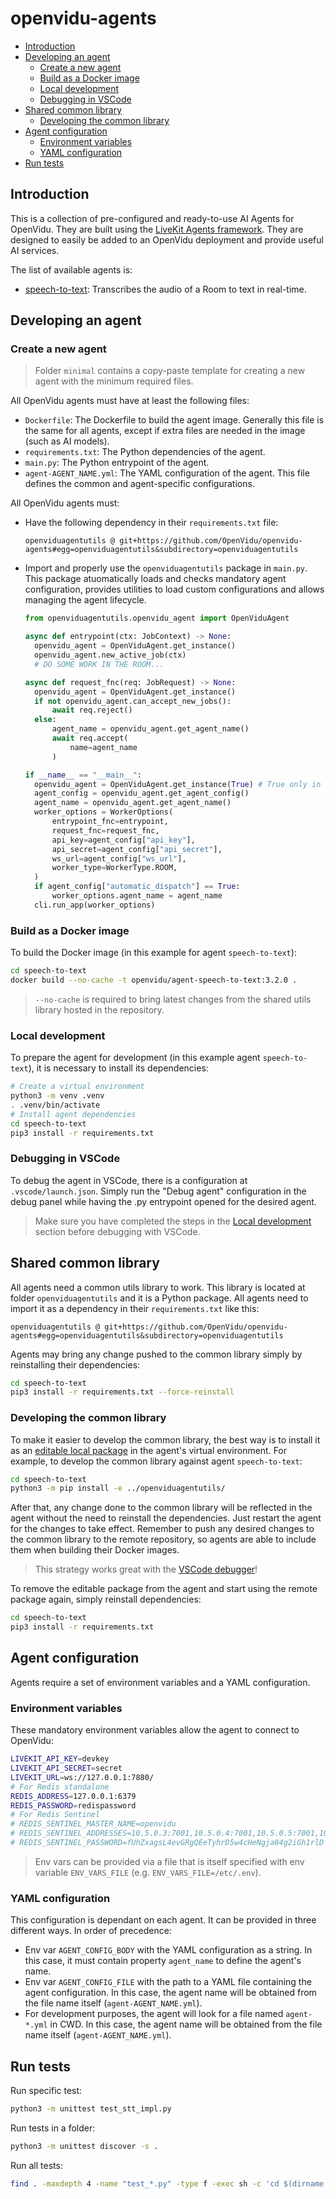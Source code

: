 # openvidu-agents

- [Introduction](#introduction)
- [Developing an agent](#developing-an-agent)
  - [Create a new agent](#create-a-new-agent)
  - [Build as a Docker image](#build-as-a-docker-image)
  - [Local development](#local-development)
  - [Debugging in VSCode](#debugging-in-vscode)
- [Shared common library](#shared-common-library)
  - [Developing the common library](#developing-the-common-library)
- [Agent configuration](#agent-configuration)
  - [Environment variables](#environment-variables)
  - [YAML configuration](#yaml-configuration)
- [Run tests](#run-tests)

## Introduction

This is a collection of pre-configured and ready-to-use AI Agents for OpenVidu. They are built using the [LiveKit Agents framework](https://docs.livekit.io/agents/). They are designed to easily be added to an OpenVidu deployment and provide useful AI services.

The list of available agents is:

- [speech-to-text](speech-to-text/README.md): Transcribes the audio of a Room to text in real-time.

## Developing an agent

### Create a new agent

> Folder `minimal` contains a copy-paste template for creating a new agent with the minimum required files.

All OpenVidu agents must have at least the following files:

- `Dockerfile`: The Dockerfile to build the agent image. Generally this file is the same for all agents, except if extra files are needed in the image (such as AI models).
- `requirements.txt`: The Python dependencies of the agent.
- `main.py`: The Python entrypoint of the agent.
- `agent-AGENT_NAME.yml`: The YAML configuration of the agent. This file defines the common and agent-specific configurations.

All OpenVidu agents must:

- Have the following dependency in their `requirements.txt` file:

  ```
  openviduagentutils @ git+https://github.com/OpenVidu/openvidu-agents#egg=openviduagentutils&subdirectory=openviduagentutils
  ```

- Import and properly use the `openviduagentutils` package in `main.py`. This package atuomatically loads and checks mandatory agent configuration, provides utilities to load custom configurations and allows managing the agent lifecycle.

  ```python
  from openviduagentutils.openvidu_agent import OpenViduAgent

  async def entrypoint(ctx: JobContext) -> None:
    openvidu_agent = OpenViduAgent.get_instance()
    openvidu_agent.new_active_job(ctx)
    # DO SOME WORK IN THE ROOM...

  async def request_fnc(req: JobRequest) -> None:
    openvidu_agent = OpenViduAgent.get_instance()
    if not openvidu_agent.can_accept_new_jobs():
        await req.reject()
    else:
        agent_name = openvidu_agent.get_agent_name()
        await req.accept(
            name=agent_name
        )

  if __name__ == "__main__":
    openvidu_agent = OpenViduAgent.get_instance(True) # True only in the "main" program
    agent_config = openvidu_agent.get_agent_config()
    agent_name = openvidu_agent.get_agent_name()
    worker_options = WorkerOptions(
        entrypoint_fnc=entrypoint,
        request_fnc=request_fnc,
        api_key=agent_config["api_key"],
        api_secret=agent_config["api_secret"],
        ws_url=agent_config["ws_url"],
        worker_type=WorkerType.ROOM,
    )
    if agent_config["automatic_dispatch"] == True:
        worker_options.agent_name = agent_name
    cli.run_app(worker_options)
  ```

### Build as a Docker image

To build the Docker image (in this example for agent `speech-to-text`):

```bash
cd speech-to-text
docker build --no-cache -t openvidu/agent-speech-to-text:3.2.0 .
```

> `--no-cache` is required to bring latest changes from the shared utils library hosted in the repository.

### Local development

To prepare the agent for development (in this example agent `speech-to-text`), it is necessary to install its dependencies:

```bash
# Create a virtual environment
python3 -m venv .venv
. .venv/bin/activate
# Install agent dependencies
cd speech-to-text
pip3 install -r requirements.txt
```

### Debugging in VSCode

To debug the agent in VSCode, there is a configuration at `.vscode/launch.json`. Simply run the "Debug agent" configuration in the debug panel while having the .py entrypoint opened for the desired agent.

> Make sure you have completed the steps in the [Local development](#local-development) section before debugging with VSCode.

## Shared common library

All agents need a common utils library to work. This library is located at folder `openviduagentutils` and it is a Python package. All agents need to import it as a dependency in their `requirements.txt` like this:

```
openviduagentutils @ git+https://github.com/OpenVidu/openvidu-agents#egg=openviduagentutils&subdirectory=openviduagentutils
```

Agents may bring any change pushed to the common library simply by reinstalling their dependencies:

```bash
cd speech-to-text
pip3 install -r requirements.txt --force-reinstall
```

### Developing the common library

To make it easier to develop the common library, the best way is to install it as an [editable local package](https://pip.pypa.io/en/stable/topics/local-project-installs/#editable-installs) in the agent's virtual environment. For example, to develop the common library against agent `speech-to-text`:

```bash
cd speech-to-text
python3 -m pip install -e ../openviduagentutils/
```

After that, any change done to the common library will be reflected in the agent without the need to reinstall the dependencies. Just restart the agent for the changes to take effect. Remember to push any desired changes to the common library to the remote repository, so agents are able to include them when building their Docker images.

> This strategy works great with the [VSCode debugger](#debugging-in-vscode)!

To remove the editable package from the agent and start using the remote package again, simply reinstall dependencies:

```bash
cd speech-to-text
pip3 install -r requirements.txt
```

## Agent configuration

Agents require a set of environment variables and a YAML configuration.

### Environment variables

These mandatory environment variables allow the agent to connect to OpenVidu:

```sh
LIVEKIT_API_KEY=devkey
LIVEKIT_API_SECRET=secret
LIVEKIT_URL=ws://127.0.0.1:7880/
# For Redis standalone
REDIS_ADDRESS=127.0.0.1:6379
REDIS_PASSWORD=redispassword
# For Redis Sentinel
# REDIS_SENTINEL_MASTER_NAME=openvidu
# REDIS_SENTINEL_ADDRESSES=10.5.0.3:7001,10.5.0.4:7001,10.5.0.5:7001,10.5.0.6:7001
# REDIS_SENTINEL_PASSWORD=fUhZxagsL4evGRgQEeTyhrD5w4cHeNgja04g2iGh1rlD
```

> Env vars can be provided via a file that is itself specified with env variable `ENV_VARS_FILE` (e.g. `ENV_VARS_FILE=/etc/.env`).

### YAML configuration

This configuration is dependant on each agent. It can be provided in three different ways. In order of precedence:

- Env var `AGENT_CONFIG_BODY` with the YAML configuration as a string. In this case, it must contain property `agent_name` to define the agent's name.
- Env var `AGENT_CONFIG_FILE` with the path to a YAML file containing the agent configuration. In this case, the agent name will be obtained from the file name itself (`agent-AGENT_NAME.yml`).
- For development purposes, the agent will look for a file named `agent-*.yml` in CWD. In this case, the agent name will be obtained from the file name itself (`agent-AGENT_NAME.yml`).

## Run tests

Run specific test:

```bash
python3 -m unittest test_stt_impl.py
```

Run tests in a folder:

```bash
python3 -m unittest discover -s .
```

Run all tests:

```bash
find . -maxdepth 4 -name "test_*.py" -type f -exec sh -c 'cd $(dirname {}) && python3 -m unittest $(basename {})' \;
```
